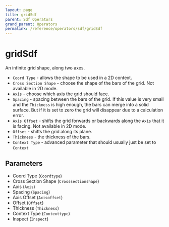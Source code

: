 ```yaml
---
layout: page
title: gridSdf
parent: Sdf Operators
grand_parent: Operators
permalink: /reference/operators/sdf/gridSdf
---
```


# gridSdf

An infinite grid shape, along two axes.

* `Coord Type` - allows the shape to be used in a 2D context.
* `Cross Section Shape` - choose the shape of the bars of the grid. Not available in 2D mode.
* `Axis` - choose which axis the grid should face.
* `Spacing` - spacing between the bars of the grid. If this value is very small and the `Thickness` is high enough, the bars can merge into a solid surface. But if it is set to zero the grid will disappear due to a calculation error.
* `Axis Offset` - shifts the grid forwards or backwards along the `Axis` that it is facing. Not available in 2D mode.
* `Offset` - shifts the grid along its plane.
* `Thickness` - the thickness of the bars.
* `Context Type` - advanced parameter that should usually just be set to `Context`

## Parameters

* Coord Type (`Coordtype`)
* Cross Section Shape (`Crosssectionshape`)
* Axis (`Axis`)
* Spacing (`Spacing`)
* Axis Offset (`Axisoffset`)
* Offset (`Offset`)
* Thickness (`Thickness`)
* Context Type (`Contexttype`)
* Inspect (`Inspect`)
